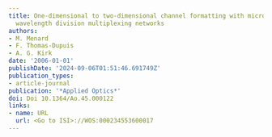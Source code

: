 ```yaml
---
title: One-dimensional to two-dimensional channel formatting with micro-optics for
  wavelength division multiplexing networks
authors:
- M. Menard
- F. Thomas-Dupuis
- A. G. Kirk
date: '2006-01-01'
publishDate: '2024-09-06T01:51:46.691749Z'
publication_types:
- article-journal
publication: '*Applied Optics*'
doi: Doi 10.1364/Ao.45.000122
links:
- name: URL
  url: <Go to ISI>://WOS:000234553600017
---
```

